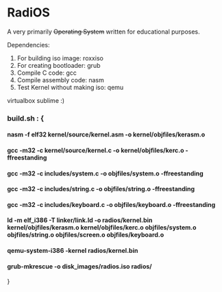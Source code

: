 # RadiOS
A very primarily ~~Operating System~~ written for educational purposes.

Dependencies:

1. For building iso image: roxxiso
2. For creating bootloader: grub 
3. Compile C code: gcc
4. Compile assembly code: nasm
5. Test Kernel without making iso: qemu

virtualbox
sublime :)

### build.sh : {
#### nasm -f elf32 kernel/source/kernel.asm -o kernel/objfiles/kerasm.o
#### gcc -m32 -c kernel/source/kernel.c -o kernel/objfiles/kerc.o -ffreestanding
#### gcc -m32 -c includes/system.c -o objfiles/system.o -ffreestanding 
#### gcc -m32 -c includes/string.c -o objfiles/string.o -ffreestanding 
#### gcc -m32 -c includes/keyboard.c -o objfiles/keyboard.o -ffreestanding 
#### ld -m elf_i386 -T linker/link.ld -o radios/kernel.bin kernel/objfiles/kerasm.o kernel/objfiles/kerc.o objfiles/system.o objfiles/string.o objfiles/screen.o objfiles/keyboard.o
#### qemu-system-i386 -kernel radios/kernel.bin
#### grub-mkrescue -o disk_images/radios.iso radios/
}
